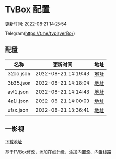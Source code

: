 # TvBox 配置

更新时间: 2022-08-21 14:25:54

Telegram(https://t.me/tvplayerBox)

## 配置


|   名称  | 更新时间  |地址  |
|  ----  | ----  |----  |
|  32co.json | 2022-08-21 14:19:43 |[地址](https://box.okeybox.top/tv/32co.json) |
|  3b35.json | 2022-08-21 14:18:04 |[地址](https://box.okeybox.top/tv/3b35.json) |
|  avt1.json | 2022-08-21 14:14:43 |[地址](https://box.okeybox.top/tv/avt1.json) |
|  4a1l.json | 2022-08-21 14:00:03 |[地址](https://box.okeybox.top/tv/4a1l.json) |
|  ufax.json | 2022-08-21 13:36:41 |[地址](https://box.okeybox.top/tv/ufax.json) |
  

## 一影视

[下载地址](https://ghproxy.com/https://raw.githubusercontent.com/tv-player/apks/main/live/一影视.apk)

基于TVBox修改，添加在线升级、添加内置源、内置线路



